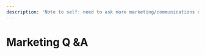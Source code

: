 ```yaml
---
description: 'Note to self: need to ask more marketing/communications questions'
---
```


# Marketing Q &A

